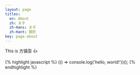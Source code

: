 ```yaml
---
layout: page
titles:
  en: About
  zh: 关于
  zh-Hans: 关于
  zh-Hant: 關於
key: page-about
---
```


This is 方镇澎 :+1:

{% highlight javascript %}
(() => console.log('hello, world!'))();
{% endhighlight %}
